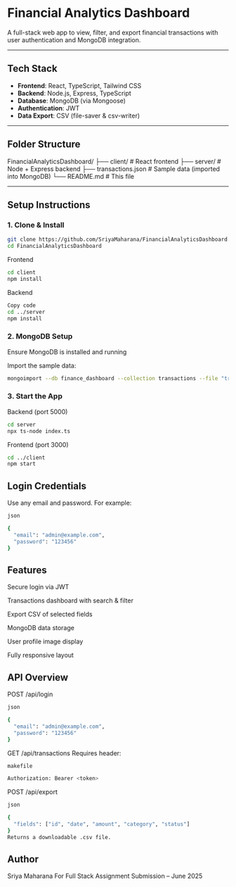 # Financial Analytics Dashboard

A full-stack web app to view, filter, and export financial transactions with user authentication and MongoDB integration.

---

## Tech Stack

- **Frontend**: React, TypeScript, Tailwind CSS  
- **Backend**: Node.js, Express, TypeScript  
- **Database**: MongoDB (via Mongoose)  
- **Authentication**: JWT  
- **Data Export**: CSV (file-saver & csv-writer)

---

## Folder Structure
FinancialAnalyticsDashboard/
├── client/ # React frontend
├── server/ # Node + Express backend
├── transactions.json # Sample data (imported into MongoDB)
└── README.md # This file

---

## Setup Instructions

### 1. Clone & Install

```bash
git clone https://github.com/SriyaMaharana/FinancialAnalyticsDashboard.git
cd FinancialAnalyticsDashboard
```
Frontend
```bash
cd client
npm install
```
Backend
```bash
Copy code
cd ../server
npm install
```

### 2. MongoDB Setup
Ensure MongoDB is installed and running

Import the sample data:

```bash
mongoimport --db finance_dashboard --collection transactions --file "transactions.json" --jsonArray
```

### 3️. Start the App
Backend (port 5000)
```bash
cd server
npx ts-node index.ts
```
Frontend (port 3000)
```bash
cd ../client
npm start
```

## Login Credentials
Use any email and password. For example:
```bash
json

{
  "email": "admin@example.com",
  "password": "123456"
}
```

## Features
 Secure login via JWT

 Transactions dashboard with search & filter

 Export CSV of selected fields

 MongoDB data storage

 User profile image display

 Fully responsive layout

## API Overview
POST /api/login
```bash
json

{
  "email": "admin@example.com",
  "password": "123456"
}
```

GET /api/transactions
Requires header:
```bash
makefile

Authorization: Bearer <token>
```

POST /api/export
```bash
json

{
  "fields": ["id", "date", "amount", "category", "status"]
}
Returns a downloadable .csv file.
```

## Author
Sriya Maharana
For Full Stack Assignment Submission – June 2025

